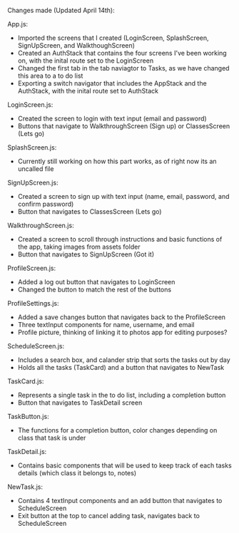 Changes made (Updated April 14th):

App.js:
  * Imported the screens that I created (LoginScreen, SplashScreen, SignUpScreen, and WalkthoughScreen)
  * Created an AuthStack that contains the four screens I've been working on, with the inital route set to the LoginScreen
  * Changed the first tab in the tab naviagtor to Tasks, as we have changed this area to a to do list
  * Exporting a switch navigator that includes the AppStack and the AuthStack, with the inital route set to AuthStack
 
LoginScreen.js:
  * Created the screen to login with text input (email and password)
  * Buttons that navigate to WalkthroughScreen (Sign up) or ClassesScreen (Lets go)
  
SplashScreen.js:
  * Currently still working on how this part works, as of right now its an uncalled file

SignUpScreen.js:
  * Created a screen to sign up with text input (name, email, password, and confirm password)
  * Button that navigates to ClassesScreen (Lets go)

WalkthroughScreen.js:
  * Created a screen to scroll through instructions and basic functions of the app, taking images from assets folder
  * Button that navigates to SignUpScreen (Got it)
  
ProfileScreen.js:
  * Added a log out button that navigates to LoginScreen
  * Changed the button to match the rest of the buttons

ProfileSettings.js:
  * Added a save changes button that navigates back to the ProfileScreen
  * Three textInput components for name, username, and email
  * Profile picture, thinking of linking it to photos app for editing purposes?

ScheduleScreen.js:
  * Includes a search box, and calander strip that sorts the tasks out by day
  * Holds all the tasks (TaskCard) and a button that navigates to NewTask

TaskCard.js:
  * Represents a single task in the to do list, including a completion button
  * Button that navigates to TaskDetail screen
  
TaskButton.js:
  * The functions for a completion button, color changes depending on class that task is under
  
TaskDetail.js:
  * Contains basic components that will be used to keep track of each tasks details (which class it belongs to, notes)
  
NewTask.js:
  * Contains 4 textInput components and an add button that navigates to ScheduleScreen
  * Exit button at the top to cancel adding task, navigates back to ScheduleScreen
